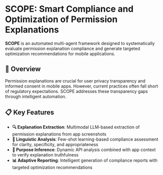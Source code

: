 # SCOPE: Smart Compliance and Optimization of Permission Explanations

**SCOPE** is an automated multi-agent framework designed to systematically evaluate permission explanation compliance and generate targeted optimization recommendations for mobile applications.

## 🎯 Overview

Permission explanations are crucial for user privacy transparency and informed consent in mobile apps. However, current practices often fall short of regulatory expectations. SCOPE addresses these transparency gaps through intelligent automation.

## 📋 Key Features

- **🔍 Explanation Extraction**: Multimodal LLM-based extraction of permission explanations from app screenshots
- **📝 Linguistic Analysis**: Few-shot learning-based compliance assessment for clarity, specificity, and appropriateness
- **🎯 Purpose Inference**: Dynamic API analysis combined with app context to verify explanation truthfulness
- **📊 Adaptive Reporting**: Intelligent generation of compliance reports with targeted optimization recommendations
